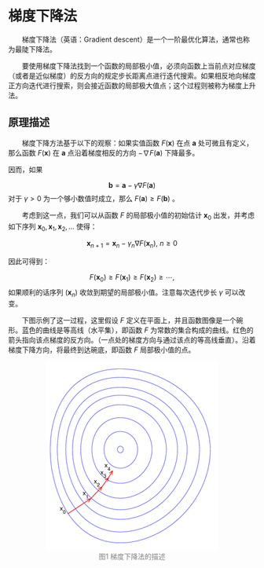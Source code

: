# 梯度下降法
&emsp;&emsp;梯度下降法（英语：Gradient descent）是一个一阶最优化算法，通常也称为最陡下降法。

&emsp;&emsp;要使用梯度下降法找到一个函数的局部极小值，必须向函数上当前点对应梯度（或者是近似梯度）的反方向的规定步长距离点进行迭代搜索。如果相反地向梯度正方向迭代进行搜索，则会接近函数的局部极大值点；这个过程则被称为梯度上升法。

## 原理描述
&emsp;&emsp;梯度下降方法基于以下的观察：如果实值函数 ${\displaystyle F(\mathbf {x} )}$ 在点 ${\displaystyle \mathbf {a} }$ 处可微且有定义，那么函数 ${\displaystyle F(\mathbf {x} )}$ 在 ${\displaystyle \mathbf {a} }$ 点沿着梯度相反的方向 ${\displaystyle -\nabla F(\mathbf {a} )}$ 下降最多。

因而，如果

$${\displaystyle \mathbf {b} =\mathbf {a} -\gamma \nabla F(\mathbf {a} )}$$
对于 ${\displaystyle \gamma >0}$ 为一个够小数值时成立，那么 ${\displaystyle F(\mathbf {a} )\geq F(\mathbf {b} )}$ 。

&emsp;&emsp;考虑到这一点，我们可以从函数 ${\displaystyle F}$ 的局部极小值的初始估计 ${\displaystyle \mathbf {x} _{0}}$ 出发，并考虑如下序列 ${\displaystyle \mathbf {x} _{0},\mathbf {x} _{1},\mathbf {x} _{2},\dots }$ 使得：

$${\displaystyle \mathbf {x} _{n+1}=\mathbf {x} _{n}-\gamma _{n}\nabla F(\mathbf {x} _{n}),\ n\geq 0}$$

因此可得到：

$${\displaystyle F(\mathbf {x} _{0})\geq F(\mathbf {x} _{1})\geq F(\mathbf {x} _{2})\geq \cdots ,}$$
如果顺利的话序列 ${\displaystyle (\mathbf {x} _{n})}$ 收敛到期望的局部极小值。注意每次迭代步长 ${\displaystyle \gamma }$ 可以改变。

&emsp;&emsp;下图示例了这一过程，这里假设 ${\displaystyle F}$ 定义在平面上，并且函数图像是一个碗形。蓝色的曲线是等高线（水平集），即函数 ${\displaystyle F}$ 为常数的集合构成的曲线。红色的箭头指向该点梯度的反方向。（一点处的梯度方向与通过该点的等高线垂直）。沿着梯度下降方向，将最终到达碗底，即函数 ${\displaystyle F}$ 局部极小值的点。
<div align=center>
	<img src="images/梯度下降法描述.png">
</div>
<div align=center><font color="gray">图1 梯度下降法的描述</font></div>
<br>
